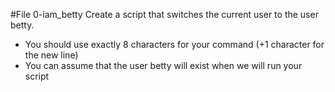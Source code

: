 #File 0-iam_betty
Create a script that switches the current user to the user betty.
- You should use exactly 8 characters for your command (+1 character for the new line)
- You can assume that the user betty will exist when we will run your script
